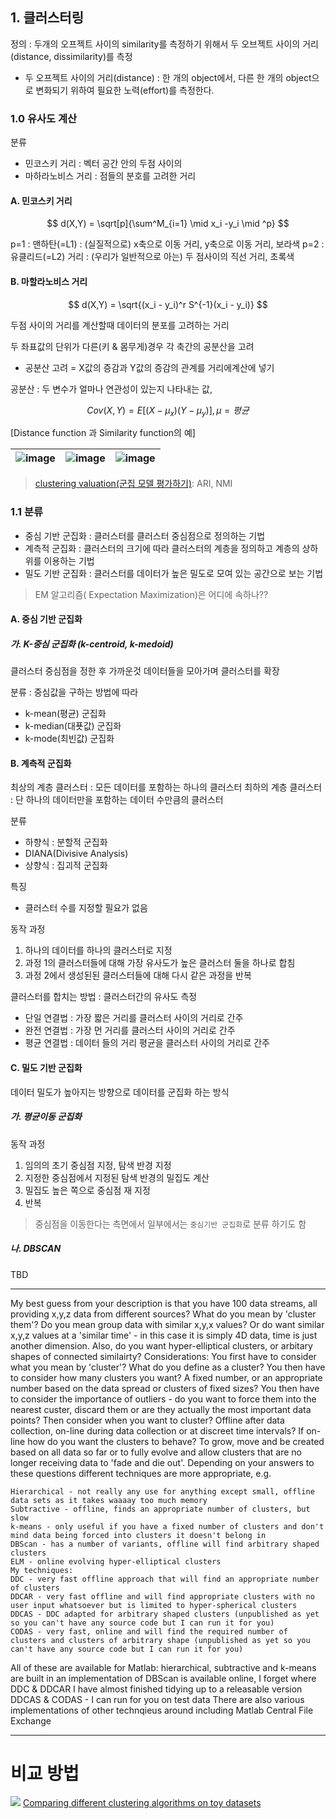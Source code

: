 ## 1. 클러스터링

정의 : 두개의 오프젝트 사이의 similarity를 측정하기 위해서 두 오브젝트 사이의 거리(distance, dissimilarity)를 측정
- 두 오프젝트 사이의 거리(distance) : 한 개의 object에서, 다른 한 개의 object으로 변화되기 위하여 필요한 노력(effort)를 측정한다.

### 1.0 유사도 계산

분류
- 민코스키 거리 : 벡터 공간 안의 두점 사이의
- 마하라노비스 거리 : 점들의 분호를 고려한 거리

#### A. 민코스키 거리


$$ d(X,Y) = \sqrt[p]{\sum^M_{i=1} \mid x_i -y_i \mid ^p} $$

p=1 : 맨하탄(=L1) : (실질적으로) x축으로 이동 거리, y축으로 이동 거리, 보라색
p=2 : 유클리드(=L2) 거리 : (우리가 일반적으로 아는) 두 점사이의 직선 거리, 초록색

#### B. 마할라노비스 거리

$$ d(X,Y) = \sqrt{(x_i - y_i)^r S^{-1}(x_i - y_i)} $$

두점 사이의 거리를 계산할때 데이터의 분포를 고려하는 거리

두 좌표값의 단위가 다른(키 & 몸무게)경우 각 축간의 공분산을 고려
- 공분산 고려 = X값의 증감과 Y값의 증감의 관계를 거리에계산에 넣기


공분산 : 두 변수가 얼마나 연관성이 있는지 나타내는 값,

$$ Cov(X,Y) = E \left[(X-\mu_x)(Y-\mu_y) \right] , \mu = 평균$$

[Distance function 과 Similarity function의 예]

|![image](https://user-images.githubusercontent.com/17797922/40976309-9a69c00c-6882-11e8-8dd3-bc4b3846834f.png)|![image](https://user-images.githubusercontent.com/17797922/40976327-aedac18a-6882-11e8-8f83-6690531e52cd.png)|![image](https://user-images.githubusercontent.com/17797922/40978071-87854ef2-6887-11e8-9785-27911ef9936e.png)|
|-|-|-|

> [clustering valuation(군집 모델 평가하기)](http://woolulu.tistory.com/50): ARI, NMI

### 1.1 분류


- 중심 기반 군집화 : 클러스터를 클러스터 중심점으로 정의하는 기법
- 계측적 군집화 : 클러스터의 크기에 따라 클러스터의 계층을 정의하고 계층의 상하위를 이용하는 기법
- 밀도 기반 군집화 : 클러스터를 데이터가 높은 밀도로 모여 있는 공간으로 보는 기법


> EM 알고리즘( Expectation Maximization)은 어디에 속하나??

#### A. 중심 기반 군집화

##### 가. K-중심 군집화 (k-centroid, k-medoid)

클러스터 중심점을 정한 후 가까운것 데이터들을 모아가며 클러스터를 확장

분류 : 중심값을 구하는 방법에 따라
- k-mean(평균) 군집화
- k-median(대푯값) 군집화
- k-mode(최빈값) 군집화

#### B. 계측적 군집화
최상의 계층 클러스터 : 모든 데이터를 포함하는 하나의 클러스터
최하의 계층 클러스터 : 단 하나의 데이터만을 포함하는 데이터 수만큼의 클러스터

분류
- 하향식 : 분할적 군집화
- DIANA(Divisive Analysis)
- 상향식 : 집괴적 군집화

특징
- 클러스터 수를 지정할 필요가 없음

동작 과정
1. 하나의 데이터를 하나의 클러스터로 지정
2. 과정 1의 클러스터들에 대해 가장 유사도가 높은 클러스터 둘을 하나로 합침
3. 과정 2에서 생성된된 클러스터들에 대해 다시 같은 과정을 반복

클러스터를 합치는 방법 : 클러스터간의 유사도 측정
- 단일 연결법 : 가장 짧은 거리를 클러스터 사이의 거리로 간주
- 완전 연결법 : 가장 먼 거리를 클러스터 사이의 거리로 간주
- 평균 연결법 : 데이터 들의 거리 평균을 클러스터 사이의 거리로 간주

#### C. 밀도 기반 군집화

데이터 밀도가 높아지는 방향으로 데이터를 군집화 하는 방식

##### 가. 평균이동 군집화

동작 과정

1. 임의의 초기 중심점 지정, 탐색 반경 지정
2. 지정한 중심점에서 지정된 탐색 반경의 밀집도 계산
3. 밀집도 높은 쪽으로 중심점 재 지정
4. 반복

> 중심점을 이동한다는 측면에서 일부에서는 `중심기반 군집화`로 분류 하기도 함

##### 나. DBSCAN

TBD


---



My best guess from your description is that you have 100 data streams, all providing x,y,z data from different sources?
What do you mean by 'cluster them'? Do you mean group data with similar x,y,x values? Or do want similar x,y,z values at a 'similar time' - in this case it is simply 4D data, time is just another dimension. Also, do you want hyper-elliptical clusters, or arbitary shapes of connected similairty?
Considerations:
You first have to consider what you mean by 'cluster'? What do you define as a cluster?
You then have to consider how many clusters you want? A fixed number, or an appropriate number based on the data spread or clusters of fixed sizes?
You then have to consider the importance of outliers - do you want to force them into the nearest custer, discard them or are they actually the most important data points?
Then consider when you want to cluster? Offline after data collection, on-line during data collection or at discreet time intervals?
If on-line how do you want the clusters to behave? To grow, move and be created based on all data so far or to fully evolve and allow clusters that are no longer receiving data to 'fade and die out'.
Depending on your answers to these questions different techniques are more appropriate, e.g.
```
Hierarchical - not really any use for anything except small, offline data sets as it takes waaaay too much memory
Subtractive - offline, finds an appropriate number of clusters, but slow
k-means - only useful if you have a fixed number of clusters and don't mind data being forced into clusters it doesn't belong in
DBScan - has a number of variants, offline will find arbitrary shaped clusters
ELM - online evolving hyper-elliptical clusters
My techniques:
DDC - very fast offline approach that will find an appropriate number of clusters
DDCAR - very fast offline and will find appropriate clusters with no user input whatsoever but is limited to hyper-spherical clusters
DDCAS - DDC adapted for arbitrary shaped clusters (unpublished as yet so you can't have any source code but I can run it for you)
CODAS - very fast, online and will find the required number of clusters and clusters of arbitrary shape (unpublished as yet so you can't have any source code but I can run it for you)
```

All of these are available for Matlab:
hierarchical, subtractive and k-means are built in
an implementation of DBScan is available online, I forget where
DDC & DDCAR I have almost finished tidying up to a releasable version
DDCAS & CODAS - I can run for you on test data
There are also various implementations of other technqieus around including Matlab Central File Exchange

---
# 비교 방법 
![](http://scikit-learn.org/stable/_images/sphx_glr_plot_cluster_comparison_001.png)
[Comparing different clustering algorithms on toy datasets](http://scikit-learn.org/stable/auto_examples/cluster/plot_cluster_comparison.html#sphx-glr-auto-examples-cluster-plot-cluster-comparison-py)
